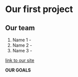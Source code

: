 # Our first project

## Our team
1. Name 1 -
2. Name 2 -
3. Name 3 -

[link to our site](https:://google.com)

**OUR GOALS**
